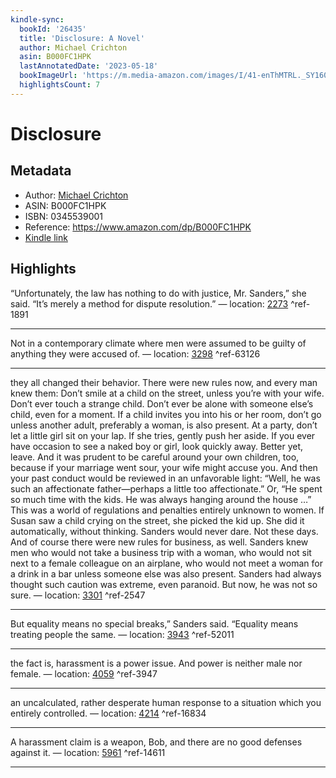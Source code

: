 ```yaml
---
kindle-sync:
  bookId: '26435'
  title: 'Disclosure: A Novel'
  author: Michael Crichton
  asin: B000FC1HPK
  lastAnnotatedDate: '2023-05-18'
  bookImageUrl: 'https://m.media-amazon.com/images/I/41-enThMTRL._SY160.jpg'
  highlightsCount: 7
---
```

# Disclosure
## Metadata
* Author: [Michael Crichton](https://www.amazon.comundefined)
* ASIN: B000FC1HPK
* ISBN: 0345539001
* Reference: https://www.amazon.com/dp/B000FC1HPK
* [Kindle link](kindle://book?action=open&asin=B000FC1HPK)

## Highlights
“Unfortunately, the law has nothing to do with justice, Mr. Sanders,” she said. “It’s merely a method for dispute resolution.” — location: [2273](kindle://book?action=open&asin=B000FC1HPK&location=2273) ^ref-1891

---
Not in a contemporary climate where men were assumed to be guilty of anything they were accused of. — location: [3298](kindle://book?action=open&asin=B000FC1HPK&location=3298) ^ref-63126

---
they all changed their behavior. There were new rules now, and every man knew them: Don’t smile at a child on the street, unless you’re with your wife. Don’t ever touch a strange child. Don’t ever be alone with someone else’s child, even for a moment. If a child invites you into his or her room, don’t go unless another adult, preferably a woman, is also present. At a party, don’t let a little girl sit on your lap. If she tries, gently push her aside. If you ever have occasion to see a naked boy or girl, look quickly away. Better yet, leave. And it was prudent to be careful around your own children, too, because if your marriage went sour, your wife might accuse you. And then your past conduct would be reviewed in an unfavorable light: “Well, he was such an affectionate father—perhaps a little too affectionate.” Or, “He spent so much time with the kids. He was always hanging around the house …” This was a world of regulations and penalties entirely unknown to women. If Susan saw a child crying on the street, she picked the kid up. She did it automatically, without thinking. Sanders would never dare. Not these days. And of course there were new rules for business, as well. Sanders knew men who would not take a business trip with a woman, who would not sit next to a female colleague on an airplane, who would not meet a woman for a drink in a bar unless someone else was also present. Sanders had always thought such caution was extreme, even paranoid. But now, he was not so sure. — location: [3301](kindle://book?action=open&asin=B000FC1HPK&location=3301) ^ref-2547

---
But equality means no special breaks,” Sanders said. “Equality means treating people the same. — location: [3943](kindle://book?action=open&asin=B000FC1HPK&location=3943) ^ref-52011

---
the fact is, harassment is a power issue. And power is neither male nor female. — location: [4059](kindle://book?action=open&asin=B000FC1HPK&location=4059) ^ref-3947

---
an uncalculated, rather desperate human response to a situation which you entirely controlled. — location: [4214](kindle://book?action=open&asin=B000FC1HPK&location=4214) ^ref-16834

---
A harassment claim is a weapon, Bob, and there are no good defenses against it. — location: [5961](kindle://book?action=open&asin=B000FC1HPK&location=5961) ^ref-14611

---
